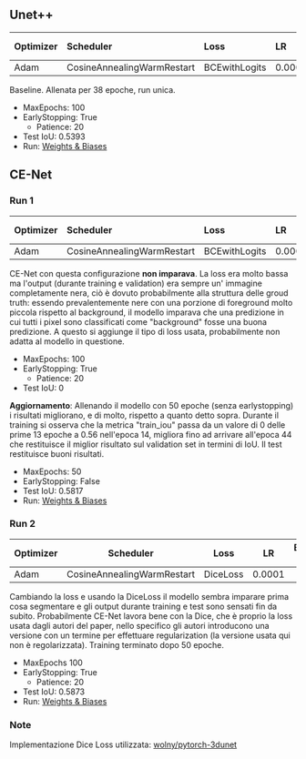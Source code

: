 ## Unet++

| Optimizer | Scheduler                  | Loss          | LR     | Batch size |
|:--------- |:-------------------------- |:------------- |:------ |:---------- |
| Adam      | CosineAnnealingWarmRestart | BCEwithLogits | 0.0001 | 4          |

Baseline. Allenata per 38 epoche, run unica.

- MaxEpochs: 100
- EarlyStopping: True
    - Patience: 20   
- Test IoU: 0.5393
- Run: [Weights & Biases](https://wandb.ai/guidowandb/rene-policistico-cyst_segmentation/runs/ape1j3lj/overview?workspace=user-guidog)

## CE-Net

### Run 1

| Optimizer | Scheduler                  | Loss          | LR     | Batch size |
|:--------- |:-------------------------- |:------------- |:------ |:---------- |
| Adam      | CosineAnnealingWarmRestart | BCEwithLogits | 0.0001 | 4          |

CE-Net con questa configurazione **non imparava**. La loss era molto bassa ma l'output (durante training e validation) era sempre un' immagine completamente nera, ciò è dovuto probabilmente alla struttura delle groud truth: essendo prevalentemente nere con una porzione di foreground molto piccola rispetto al background, il modello imparava che una predizione in cui tutti i pixel sono classificati come "background" fosse una buona predizione. A questo si aggiunge il tipo di loss usata, probabilmente non adatta al modello in questione. 

- MaxEpochs: 100
- EarlyStopping: True
    - Patience: 20
- Test IoU: 0


**Aggiornamento**: Allenando il modello con 50 epoche (senza earlystopping) i risultati migliorano, e di molto, rispetto a quanto detto sopra. Durante il training si osserva che la metrica "train_iou" passa da un valore di 0 delle prime 13 epoche a 0.56 nell'epoca 14, migliora fino ad arrivare all'epoca 44 che restituisce il miglior risultato sul validation set in termini di IoU. Il test restituisce buoni risultati.

- MaxEpochs: 50
- EarlyStopping: False
- Test IoU: 0.5817
- Run: [Weights & Biases](https://wandb.ai/guidowandb/rene-policistico-cyst_segmentation/runs/w6souk9b/overview?workspace=user-guidog)

### Run 2

| Optimizer | Scheduler                  | Loss     | LR     | Batch size |
| --------- | -------------------------- | -------- |:------:|:----------:|
| Adam      | CosineAnnealingWarmRestart | DiceLoss | 0.0001 | 4          |

Cambiando la loss e usando la DiceLoss il modello sembra imparare prima cosa segmentare e gli output durante training e test sono sensati fin da subito. Probabilmente CE-Net lavora bene con la Dice, che è proprio la loss usata dagli autori del paper, nello specifico gli autori introducono una versione con un termine per effettuare regularization (la versione usata qui non è regolarizzata). Training terminato dopo 50 epoche.

- MaxEpochs 100
- EarlyStopping: True
    - Patience: 20
- Test IoU: 0.5873
- Run: [Weights & Biases](https://wandb.ai/guidowandb/rene-policistico-cyst_segmentation/runs/0ni79nnm/overview?workspace=user-guidog)


### Note
Implementazione Dice Loss utilizzata: [wolny/pytorch-3dunet](https://github.com/wolny/pytorch-3dunet)

